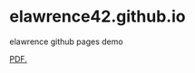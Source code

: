 # elawrence42.github.io
elawrence github pages demo

<a href="elawrence42.github.io/pdfs/Granville_State_Forst_Map.pdf" target="_blank">PDF.</a>
